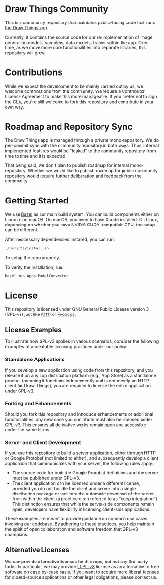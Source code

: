 # Draw Things Community

This is a community repository that maintains public-facing code that runs [the Draw Things app](https://apps.apple.com/us/app/draw-things-ai-generation/id6444050820).

Currently, it contains the source code for our re-implementation of image generation models, samplers, data models, trainer within the app. Over time, as we move more core functionalities into separate libraries, this repository will grow.

# Contributions

While we expect the development to be mainly carried out by us, we welcome contributions from the community. We require a Contributor License Agreement to make this more manageable. If you prefer not to sign the CLA, you're still welcome to fork this repository and contribute in your own way.

# Roadmap and Repository Sync

The Draw Things app is managed through a private mono-repository. We do per-commit sync with the community repository in both ways. Thus, internal implemented features would be "leaked" to the community repository from time to time and it is expected.

That being said, we don't plan to publish roadmap for internal mono-repository. Whether we would like to publish roadmap for public community repository would require further deliberation and feedback from the community.

# Getting Started

We use [Bazel](https://bazel.build/) as our main build system. You can build components either on Linux or on macOS. On macOS, you need to have Xcode installed. On Linux, depending on whether you have NVIDIA CUDA-compatible GPU, the setup can be different.

After neccessary dependencies installed, you can run:

```bash
./Scripts/install.sh
```

To setup the repo properly.

To verify the installation, run:

```bash
bazel run Apps:ModelConverter
```

# License

This repository is licensed under GNU General Public License version 3 (GPL-v3) just like [A1111](https://github.com/AUTOMATIC1111/stable-diffusion-webui) or [Fooocus](https://github.com/lllyasviel/Fooocus/).

## License Examples

To illustrate how GPL-v3 applies in various scenarios, consider the following examples of acceptable licensing practices under our policy:

### Standalone Applications

If you develop a new application using code from this repository, and you release it on any app distribution platform (e.g., App Store) as a standalone product (meaning it functions independently and is not merely an HTTP client for Draw Things), you are required to license the entire application under GPL-v3.

### Forking and Enhancements

Should you fork this repository and introduce enhancements or additional functionalities, any new code you contribute must also be licensed under GPL-v3. This ensures all derivative works remain open and accessible under the same terms.

### Server and Client Development

If you use this repository to build a server application, either through HTTP or Google Protobuf (not limited to either), and subsequently develop a client application that communicates with your server, the following rules apply:

 * The source code for both the Google Protobuf definitions and the server must be published under GPL-v3.
 * The client application can be licensed under a different license, provided you do not bundle the client and server into a single distribution package or facilitate the automatic download of the server from within the client (a practice often referred to as "deep integration"). This distinction ensures that while the server-side components remain open, developers have flexibility in licensing client-side applications.

These examples are meant to provide guidance on common use cases involving our codebase. By adhering to these practices, you help maintain the spirit of open collaboration and software freedom that GPL-v3 champions.

## Alternative Licenses

We can provide alternative licenses for this repo, but not any 3rd-party forks. In particular, we may provide [LGPL-v3](https://www.gnu.org/licenses/lgpl-3.0.en.html) license as an alternative to free software on case-by-case basis. If you want to acquire more liberal licenses for closed-source applications or other legal obligations, please contact us. 
